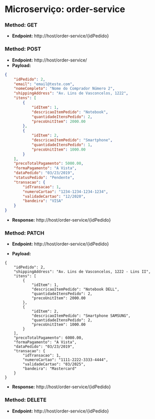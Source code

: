 # Microserviço: order-service

### Method: GET
* **Endpoint:** http://host/order-service/{idPedido}

### Method: POST
* **Endpoint:** http://host/order-service/
* **Payload:** 
```json
{
    "idPedido": 2,
    "email": "email@teste.com",
    "nomeCompleto": "Nome do Comprador Número 2",
    "shippingAddress": "Av. Lins de Vasconcelos, 1222",
    "itens": [
        {
            "idItem": 1,
            "descricaoItemPedido": "Notebook",
            "quantidadeItensPedido": 2,
            "precoUnitItem": 2000.00
        },
        {
            "idItem": 2,
            "descricaoItemPedido": "Smartphone",
            "quantidadeItensPedido": 1,
            "precoUnitItem": 1000.00
        }
    ],
    "precoTotalPagamento": 5000.00,
    "formaPagamento": "A Vista",
    "dataPedido": "03/23/2019",
    "statusPedido": "Pendente",
    "transacao": {
        "idTransacao": 1,
        "numeroCartao": "1234-1234-1234-1234",
        "validadeCartao": "12/2020",
        "bandeira": "VISA"
    }
}
```
* **Response:** http://host/order-service/{idPedido}

### Method: PATCH
* **Endpoint:** http://host/order-service/{idPedido}

* **Payload:** 
```json5
{
    "idPedido": 2,
    "shippingAddress": "Av. Lins de Vasconcelos, 1222 - Lins II",
    "itens": [
        {
            "idItem": 1,
            "descricaoItemPedido": "Notebook DELL",
            "quantidadeItensPedido": 2,
            "precoUnitItem": 2000.00
        },
        {
            "idItem": 2,
            "descricaoItemPedido": "Smartphone SAMSUNG",
            "quantidadeItensPedido": 2,
            "precoUnitItem": 1000.00
        }
    ],
    "precoTotalPagamento": 6000.00,
    "formaPagamento": "A Vista",
    "dataPedido": "03/23/2019",
    "transacao": {
        "idTransacao": 1,
        "numeroCartao": "1111-2222-3333-4444",
        "validadeCartao": "03/2025",
        "bandeira": "Mastercard"
    }
}
```
* **Response:** http://host/order-service/{idPedido}

### Method: DELETE
* **Endpoint:** http://host/order-service/{idPedido}

